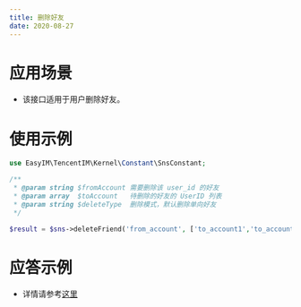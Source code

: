 ```yaml
---
title: 删除好友
date: 2020-08-27
---
```


# 应用场景

- 该接口适用于用户删除好友。

# 使用示例

```php
use EasyIM\TencentIM\Kernel\Constant\SnsConstant;

/**
 * @param string $fromAccount 需要删除该 user_id 的好友
 * @param array  $toAccount   待删除的好友的 UserID 列表
 * @param string $deleteType  删除模式，默认删除单向好友
 */

$result = $sns->deleteFriend('from_account', ['to_account1','to_account2',...], SnsConstant::DELETE_TYPE_BOTH);

```

# 应答示例

- 详情请参考[这里](https://cloud.tencent.com/document/product/269/1644)